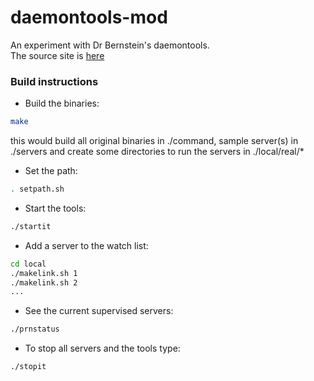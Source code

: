 # daemontools-mod
An experiment with Dr Bernstein's daemontools.  
The source site is [here](https://cr.yp.to/daemontools.html)
 

### Build instructions

-   Build the binaries:

```bash
make
```
this would build all original binaries in ./command, sample server(s) in
./servers and create some directories to run the servers in ./local/real/\*

-   Set the path:

```bash
. setpath.sh
```

-   Start the tools:

```bash
./startit
```

-   Add a server to the watch list:

```bash
cd local
./makelink.sh 1
./makelink.sh 2
...
```

-   See the current supervised servers:

```bash
./prnstatus
```
-   To stop all servers and the tools type:

```bash
./stopit
```

